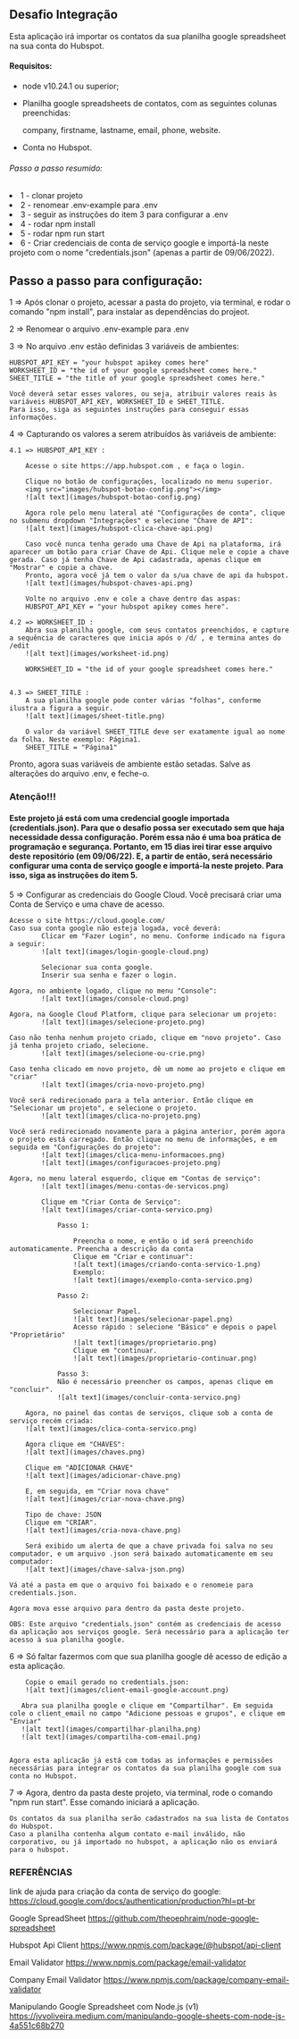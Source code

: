 <h2>Desafio Integração</h2>
<div>
   Esta aplicação irá importar os contatos da sua planilha google spreadsheet na sua conta do Hubspot.
</div>


<h4>Requisitos:</h4>

<div>
<ul>
<li>
node v10.24.1 ou superior;
</li>
<li>
<p>Planilha google spreadsheets de contatos, com as seguintes colunas preenchidas:</p>
<p>company, firstname, lastname, email, phone, website. </p>
</li>
<li>
Conta no Hubspot. 
</li>
</ul>
</div>

<div>
<h6>Passo a passo resumido:</h6>
<li>1 - clonar projeto</li>
<li>2 - renomear .env-example para .env</li>
<li>3 - seguir as instruções do item 3 para configurar a .env</li>
<li>4 - rodar npm install</li>
<li>5 - rodar npm run start</li>
<li>6 - Criar credenciais de conta de serviço google e importá-la neste projeto com o nome "credentials.json" (apenas a partir de 09/06/2022).</li>
</div>


## Passo a passo para configuração: 

1 => Após clonar o projeto, acessar a pasta do projeto, via terminal, e rodar o comando "npm install", para instalar as dependências do projeot.

2 => Renomear o arquivo .env-example para .env

3 => No arquivo .env estão definidas 3 variáveis de ambientes:

    HUBSPOT_API_KEY = "your hubspot apikey comes here"
    WORKSHEET_ID = "the id of your google spreadsheet comes here."
    SHEET_TITLE = "the title of your google spreadsheet comes here." 

    Você deverá setar esses valores, ou seja, atribuir valores reais às variáveis HUBSPOT_API_KEY, WORKSHEET_ID e SHEET_TITLE.
    Para isso, siga as seguintes instruções para conseguir essas informações.

4 => Capturando os valores a serem atribuídos às variáveis de ambiente: 

    4.1 => HUBSPOT_API_KEY :

        Acesse o site https://app.hubspot.com , e faça o login. 

        Clique no botão de configurações, localizado no menu superior. 
        <img src="images/hubspot-botao-config.png"></img>
        ![alt text](images/hubspot-botao-config.png)

        Agora role pelo menu lateral até "Configurações de conta", clique no submenu dropdown "Integrações" e selecione "Chave de API":
        ![alt text](images/hubspot-clica-chave-api.png)

        Caso você nunca tenha gerado uma Chave de Api na plataforma, irá aparecer um botão para criar Chave de Api. Clique nele e copie a chave gerada. Caso já tenha Chave de Api cadastrada, apenas clique em "Mostrar" e copie a chave.
        Pronto, agora você já tem o valor da s/ua chave de api da hubspot. 
        ![alt text](images/hubspot-chaves-api.png)

        Volte no arquivo .env e cole a chave dentro das aspas:
        HUBSPOT_API_KEY = "your hubspot apikey comes here".

    4.2 => WORKSHEET_ID :
        Abra sua planilha google, com seus contatos preenchidos, e capture a sequência de caracteres que inicia após o /d/ , e termina antes do /edit
        ![alt text](images/worksheet-id.png)

        WORKSHEET_ID = "the id of your google spreadsheet comes here."


    4.3 => SHEET_TITLE :
        A sua planilha google pode conter várias "folhas", conforme ilustra a figura a seguir.
        ![alt text](images/sheet-title.png)

        O valor da variável SHEET_TITLE deve ser exatamente igual ao nome da folha. Neste exemplo: Página1.
        SHEET_TITLE = "Página1" 

Pronto, agora suas variáveis de ambiente estão setadas. Salve as alterações do arquivo .env, e feche-o.


### Atenção!!!
#### Este projeto já está com uma credencial google importada (credentials.json). Para que o desafio possa ser executado sem que haja necessidade dessa configuração. Porém essa não é uma boa prática de programação e segurança. Portanto, em 15 dias irei tirar esse arquivo deste repositório (em 09/06/22). E, a partir de então, será necessário configurar uma conta de serviço google e importá-la neste projeto. Para isso, siga as instruções do item 5. 


5 => Configurar as credenciais do Google Cloud. Você precisará criar uma Conta de Serviço e uma chave de acesso. 

    Acesse o site https://cloud.google.com/
    Caso sua conta google não esteja logada, você deverá:
            Clicar em "Fazer Login", no menu. Conforme indicado na figura a seguir:
            ![alt text](images/login-google-cloud.png)
            
            Selecionar sua conta google.
            Inserir sua senha e fazer o login.
            
    Agora, no ambiente logado, clique no menu "Console":
            ![alt text](images/console-cloud.png)
                
    Agora, na Google Cloud Platform, clique para selecionar um projeto:
            ![alt text](images/selecione-projeto.png)
                
    Caso não tenha nenhum projeto criado, clique em "novo projeto". Caso já tenha projeto criado, selecione. 
            ![alt text](images/selecione-ou-crie.png)
                
    Caso tenha clicado em novo projeto, dê um nome ao projeto e clique em "criar"
            ![alt text](images/cria-novo-projeto.png)
                
    Você será redirecionado para a tela anterior. Então clique em "Selecionar um projeto", e selecione o projeto.
            ![alt text](images/clica-no-projeto.png)
                
    Você será redirecionado novamente para a página anterior, porém agora o projeto está carregado. Então clique no menu de informações, e em seguida em "Configurações do projeto":
            ![alt text](images/clica-menu-informacoes.png)
            ![alt text](images/configuracoes-projeto.png)
                
    Agora, no menu lateral esquerdo, clique em "Contas de serviço":
            ![alt text](images/menu-contas-de-servicos.png)
                
            Clique em "Criar Conta de Serviço":
            ![alt text](images/criar-conta-servico.png)

                Passo 1:   
                 
                    Preencha o nome, e então o id será preenchido automaticamente. Preencha a descrição da conta
                    Clique em "Criar e continuar":
                    ![alt text](images/criando-conta-servico-1.png)
                    Exemplo:
                    ![alt text](images/exemplo-conta-servico.png)

                Passo 2:

                    Selecionar Papel.  
                    ![alt text](images/selecionar-papel.png)
                    Acesso rápido : selecione "Básico" e depois o papel "Proprietário"
                    ![alt text](images/proprietario.png)
                    Clique em "continuar.
                    ![alt text](images/proprietario-continuar.png)

                Passo 3:
                Não é necessário preencher os campos, apenas clique em "concluir".
                ![alt text](images/concluir-conta-servico.png)

        Agora, no painel das contas de serviços, clique sob a conta de serviço recém criada:
        ![alt text](images/clica-conta-servico.png)

        Agora clique em "CHAVES":
        ![alt text](images/chaves.png)

        Clique em "ADICIONAR CHAVE"
        ![alt text](images/adicionar-chave.png)

        E, em seguida, em "Criar nova chave"
        ![alt text](images/criar-nova-chave.png)

        Tipo de chave: JSON
        Clique em "CRIAR".
        ![alt text](images/cria-nova-chave.png)

        Será exibido um alerta de que a chave privada foi salva no seu computador, e um arquivo .json será baixado automaticamente em seu computador:
        ![alt text](images/chave-salva-json.png)

    Vá até a pasta em que o arquivo foi baixado e o renomeie para credentials.json.

    Agora mova esse arquivo para dentro da pasta deste projeto.
        
    OBS: Este arquivo "credentials.json" contém as credenciais de acesso da aplicação aos serviços google. Será necessário para a aplicação ter acesso à sua planilha google.
    

6 => Só faltar fazermos com que sua planilha google dê acesso de edição a esta aplicação.

        Copie o email gerado no credentials.json:
        ![alt text](images/client-email-google-account.png)

       Abra sua planilha google e clique em "Compartilhar". Em seguida cole o client_email no campo "Adicione pessoas e grupos", e clique em "Enviar"
       ![alt text](images/compartilhar-planilha.png)
       ![alt text](images/compartilha-com-email.png)
    

    Agora esta aplicação já está com todas as informações e permissões necessárias para integrar os contatos da sua planilha google com sua conta no Hubspot.


7 => Agora, dentro da pasta deste projeto, via terminal, rode o comando "npm run start".
    Esse comando iniciará a aplicação.

    Os contatos da sua planilha serão cadastrados na sua lista de Contatos do Hubspot.
    Caso a planilha contenha algum contato e-mail inválido, não corporativo, ou já importado no hubspot, a aplicação não os enviará para o hubspot. 






### REFERÊNCIAS

link de ajuda para criação da conta de serviço do google:
https://cloud.google.com/docs/authentication/production?hl=pt-br


Google SpreadSheet
https://github.com/theoephraim/node-google-spreadsheet

Hubspot Api Client
https://www.npmjs.com/package/@hubspot/api-client

Email Validator
https://www.npmjs.com/package/email-validator

Company Email Validator
https://www.npmjs.com/package/company-email-validator


Manipulando Google Spreadsheet com Node.js (v1)
https://jvvoliveira.medium.com/manipulando-google-sheets-com-node-js-4a551c68b270





















                    
                        

